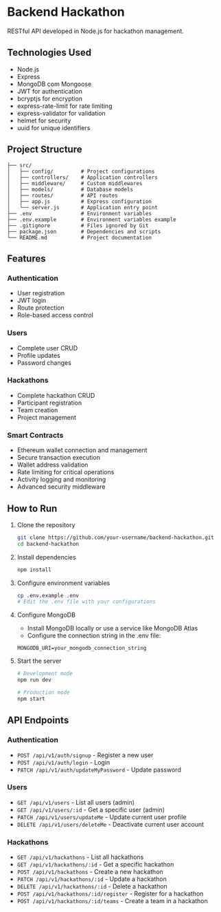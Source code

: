 # Backend Hackathon

RESTful API developed in Node.js for hackathon management.

## Technologies Used

- Node.js
- Express
- MongoDB com Mongoose
- JWT for authentication
- bcryptjs for encryption
- express-rate-limit for rate limiting
- express-validator for validation
- helmet for security
- uuid for unique identifiers

## Project Structure

```
├── src/
│   ├── config/         # Project configurations
│   ├── controllers/    # Application controllers
│   ├── middleware/     # Custom middlewares
│   ├── models/         # Database models
│   ├── routes/         # API routes
│   ├── app.js          # Express configuration
│   └── server.js       # Application entry point
├── .env                # Environment variables
├── .env.example        # Environment variables example
├── .gitignore          # Files ignored by Git
├── package.json        # Dependencies and scripts
└── README.md           # Project documentation
```

## Features

### Authentication
- User registration
- JWT login
- Route protection
- Role-based access control

### Users
- Complete user CRUD
- Profile updates
- Password changes

### Hackathons
- Complete hackathon CRUD
- Participant registration
- Team creation
- Project management

### Smart Contracts
- Ethereum wallet connection and management
- Secure transaction execution
- Wallet address validation
- Rate limiting for critical operations
- Activity logging and monitoring
- Advanced security middleware

## How to Run

1. Clone the repository
   ```bash
   git clone https://github.com/your-username/backend-hackathon.git
   cd backend-hackathon
   ```

2. Install dependencies
   ```bash
   npm install
   ```

3. Configure environment variables
   ```bash
   cp .env.example .env
   # Edit the .env file with your configurations
   ```

4. Configure MongoDB
   - Install MongoDB locally or use a service like MongoDB Atlas
   - Configure the connection string in the .env file:
   ```
   MONGODB_URI=your_mongodb_connection_string
   ```

5. Start the server
   ```bash
   # Development mode
   npm run dev
   
   # Production mode
   npm start
   ```

## API Endpoints

### Authentication
- `POST /api/v1/auth/signup` - Register a new user
- `POST /api/v1/auth/login` - Login
- `PATCH /api/v1/auth/updateMyPassword` - Update password

### Users
- `GET /api/v1/users` - List all users (admin)
- `GET /api/v1/users/:id` - Get a specific user (admin)
- `PATCH /api/v1/users/updateMe` - Update current user profile
- `DELETE /api/v1/users/deleteMe` - Deactivate current user account

### Hackathons
- `GET /api/v1/hackathons` - List all hackathons
- `GET /api/v1/hackathons/:id` - Get a specific hackathon
- `POST /api/v1/hackathons` - Create a new hackathon
- `PATCH /api/v1/hackathons/:id` - Update a hackathon
- `DELETE /api/v1/hackathons/:id` - Delete a hackathon
- `POST /api/v1/hackathons/:id/register` - Register for a hackathon
- `POST /api/v1/hackathons/:id/teams` - Create a team in a hackathon